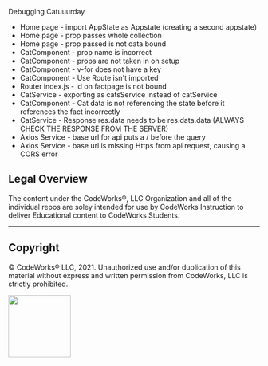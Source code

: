 Debugging Catuuurday

* Home page - import AppState as Appstate (creating a second appstate)
* Home page - prop passes whole collection
* Home page - prop passed is not data bound
* CatComponent - prop name is incorrect
* CatComponent - props are not taken in on setup
* CatComponent - v-for does not have a key
* CatComponent - Use Route isn't imported
* Router index.js - id on factpage is not bound
* CatService - exporting as catsService instead of catService
* CatComponent - Cat data is not referencing the state before it references the fact incorrectly
* CatService - Response res.data needs to be res.data.data (ALWAYS CHECK THE RESPONSE FROM THE SERVER)
* Axios Service - base url for api puts a / before the query
* Axios Service - base url is missing Https from api request, causing a CORS error


## Legal Overview

The content under the CodeWorks®, LLC Organization and all of the individual repos are soley intended for use by CodeWorks Instruction to deliver Educational content to CodeWorks Students.

---

## Copyright

© CodeWorks® LLC, 2021. Unauthorized use and/or duplication of this material without express and written permission from CodeWorks, LLC is strictly prohibited.


<img src="https://bcw.blob.core.windows.net/public/img/7815839041305055" width="125">
